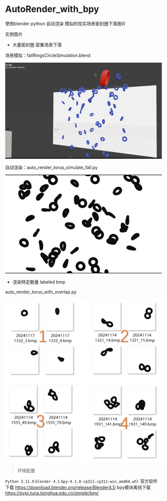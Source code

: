 # AutoRender_with_bpy
使用blender python 自动渲染 模拟的现实场景密封圈下落图片

实例图片

- 大量密封圈 密集场景下落

场景模拟：fallRingsCircleSimulation.blend

<div align="center"><img src=https://raw.githubusercontent.com/conf-haolee/Images/master/PicGoImg/202411201637695.png width=600px /></div>

自动渲染：auto_render_torus_simulate_fall.py


<div align="center"><img src=https://raw.githubusercontent.com/conf-haolee/Images/master/PicGoImg/202411201713357.png width=600px /></div>

- 渲染特定数量 labeled bmp

auto_render_torus_with_overlap.py

<div align="center"><img src=https://raw.githubusercontent.com/conf-haolee/Images/master/PicGoImg/202411201721298.png width=600px /></div>



> 环境配置

`Python 3.11.9`
`blender 4.1`
`bpy-4.1.0-cp311-cp311-win_amd64.whl`
官方软件下载
https://download.blender.org/release/Blender4.1/
bpy模块离线下载
https://pypi.tuna.tsinghua.edu.cn/simple/bpy/
